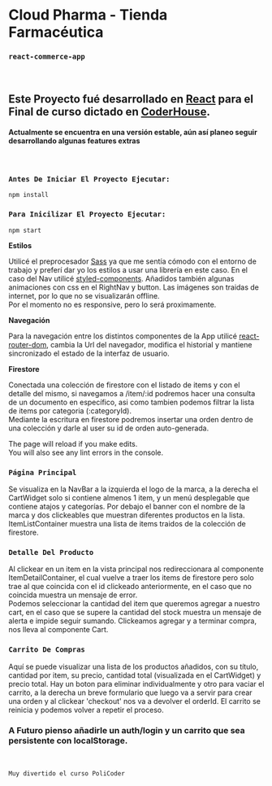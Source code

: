 # Cloud Pharma - Tienda Farmacéutica
### `react-commerce-app`
<br />



## Este Proyecto fué desarrollado en [React](https://es.reactjs.org/) para el Final de curso dictado en [CoderHouse](https://www.coderhouse.com/).  
#### Actualmente se encuentra en una versión estable, aún así planeo seguir desarrollando algunas features extras
<br/>

### `Antes De Iniciar El Proyecto Ejecutar:`
```
npm install
```
### `Para Inicilizar El Proyecto Ejecutar:`
```
npm start
```
**Estilos**

Utilicé el preprocesador [Sass](https://create-react-app.dev/docs/adding-a-sass-stylesheet/) ya que me sentía cómodo con el entorno de trabajo y preferí dar yo los estilos a usar una librería en este caso. En el caso del Nav utilicé [styled-components](https://styled-components.com/). Añadidos también algunas animaciones con css en el RightNav y button. Las imágenes son traidas de internet, por lo que no se visualizarán offline.<br />
Por el momento no es responsive, pero lo será proximamente.

**Navegación**

Para la navegación entre los distintos componentes de la App utilicé [react-router-dom](https://reactrouter.com/web/guides/quick-start), cambia la Url del navegador, modifica el historial y mantiene sincronizado el estado de la interfaz de usuario.

**Firestore**

Conectada una colección de firestore con el listado de items y con el detalle del mismo, si navegamos a /item/:id podremos hacer una consulta de un documento en específico, asi como tambien podemos filtrar la lista de items por categoria (:categoryId).<br />Mediante la escritura en firestore podremos insertar una orden dentro de una colección y darle al user su id de orden auto-generada.



The page will reload if you make edits.<br />
You will also see any lint errors in the console.

### `Página Principal`

Se visualiza en la NavBar a la izquierda el logo de la marca, a la derecha el CartWidget solo si contiene almenos 1 item, y un menú desplegable que contiene atajos y categorías. Por debajo el banner con el nombre de la marca y dos clickeables que muestran diferentes productos en la lista.<br />
ItemListContainer muestra una lista de items traidos de la colección de firestore.

### `Detalle Del Producto`

Al clickear en un item en la vista principal nos redireccionara al componente ItemDetailContainer, el cual vuelve a traer los items de firestore pero solo trae al que coincida con el id clickeado anteriormente, en el caso que no coincida muestra un mensaje de error.<br/>
Podemos seleccionar la cantidad del item que queremos agregar a nuestro cart, en el caso que se supere la cantidad del stock muestra un mensaje de alerta e impide seguir sumando. Clickeamos agregar y a terminar compra, nos lleva al componente Cart.

### `Carrito De Compras`

Aquí se puede visualizar una lista de los productos añadidos, con su título, cantidad por item, su precio, cantidad total (visualizada en el CartWidget) y precio total. Hay un boton para eliminar individualmente y otro para vaciar el carrito, a la derecha un breve formulario que luego va a servir para crear una orden y al clickear 'checkout' nos va a devolver el orderId. El carrito se reinicia y podemos volver a repetir el proceso.

### A Futuro pienso añadirle un auth/login y un carrito que sea persistente con localStorage.

<br/>

`Muy divertido el curso PoliCoder`
